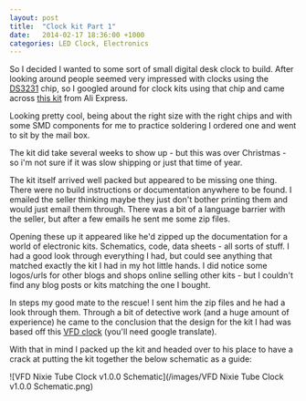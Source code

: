 ```yaml
---
layout: post
title:  "Clock kit Part 1"
date:   2014-02-17 18:36:00 +1000
categories: LED Clock, Electronics
---
```


So I decided I wanted to some sort of small digital desk clock to build.  After looking around people seemed very impressed with clocks using the [DS3231](http://www.maximintegrated.com/datasheet/index.mvp/id/4627) chip, so I googled around for clock kits using that chip and came across [this kit](http://www.aliexpress.com/store/product/Diy-kit-ds3231-high-accuracy-infrared-remote-control-clock-mcu-led-electronic-clock/116554_1238368501.html) from Ali Express.

Looking pretty cool, being about the right size with the right chips and with some SMD components for me to practice soldering I ordered one and went to sit by the mail box.

The kit did take several weeks to show up - but this was over Christmas - so i'm not sure if it was slow shipping or just that time of year.

The kit itself arrived well packed but appeared to be missing one thing.  There were no build instructions or documentation anywhere to be found.  I emailed the seller thinking maybe they just don't bother printing them and would just email them through.  There was a bit of a language barrier with the seller, but after a few emails he sent me some zip files.

Opening these up it appeared like he'd zipped up the documentation for a world of electronic kits.  Schematics, code, data sheets - all sorts of stuff.  I had a good look through everything I had, but could see anything that matched exactly the kit I had in my hot little hands.  I did notice some logos/urls for other blogs and shops online selling other kits - but I couldn't find any blog posts or kits matching the one I bought.

In steps my good mate to the rescue!  I sent him the zip files and he had a look through them.  Through a bit of detective work (and a huge amount of experience) he came to the conclusion that the design for the kit I had was based off this [VFD clock](http://blog.sina.com.cn/s/blog_55988b010100t4p9.html) (you'll need google translate).

With that in mind I packed up the kit and headed over to his place to have a crack at putting the kit together the below schematic as a guide:

![VFD Nixie Tube Clock v1.0.0 Schematic](/images/VFD Nixie Tube Clock v1.0.0 Schematic.png)